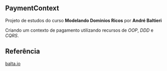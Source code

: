 ## PaymentContext

Projeto de estudos do curso <b>Modelando Dominios Ricos</b> por <b>André Baltieri</b>

Criando um contexto de pagamento utilizando recursos de <i>OOP</i>, <i>DDD</i> e <i>CQRS</i>.

## Referência
<a href="https://balta.io/">balta.io</a>
